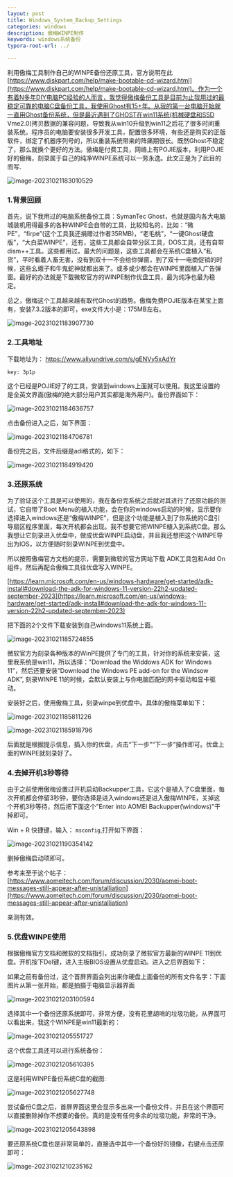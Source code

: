 ```yaml
---
layout: post
title: Windows_System_Backup_Settings
categories: windows
description: 傲梅WINPE制作
keywords: windows系统备份
typora-root-url: ../

---
```


利用傲梅工具制作自己的WINPE备份还原工具，官方说明在此[https://www.diskpart.com/help/make-bootable-cd-wizard.html](https://www.diskpart.com/help/make-bootable-cd-wizard.html)。作为一个有着N多年DIY电脑PC经验的人而言，我觉得傲梅备份工具是目前为止我用过的最稳定可靠的电脑C盘备份工具，我使用Ghost有15+年。从我的第一台电脑开始就一直用Ghost备份系统，但是最近遇到了GHOST在win11系统(机械硬盘和SSD Vme2.0)拷贝数据的兼容问题，导致我从win10升级到win11之后花了很多时间重装系统。程序员的电脑要安装很多开发工具，配置很多环境，有些还是购买的正版软件，绑定了机器序列号的，所以重装系统带来的阵痛期很长。既然Ghost不稳定了，那么就换个更好的方法。傲梅是付费工具，网络上有POJIE版本，利用POJIE好的傲梅，刻录属于自己的纯净WINPE系统可以一劳永逸。此文正是为了此目的而写.

![image-20231021183010529](/images/posts/image-20231021183010529.png)

### 1.背景回顾

首先，说下我用过的电脑系统备份工具：SymanTec Ghost，也就是国内各大电脑城装机用得最多的各种WINPE会自带的工具，比较知名的，比如：“微PE”，“firpe”(这个工具我还捐赠过作者35RMB)，“老毛桃”，“一键Ghost硬盘版”，“大白菜WINPE”，还有，这些工具都会自带分区工具，DOS工具，还有自带dism++工具。这些都用过。最大的问题是，这些工具都会在系统C盘植入“私货”，平时看着人畜无害，没有到双十一不会给你弹窗，到了双十一电商促销的时候，这些幺蛾子和牛鬼蛇神就都出来了。或多或少都会在WINPE里面植入广告弹窗。最好的办法就是下载微软官方的WINPE制作优盘工具，最为纯净也最为稳定。

总之，傲梅这个工具越来越有取代Ghost的趋势。傲梅免费POJIE版本在某宝上面有，安装7.3.2版本的即可，exe文件大小是：175MB左右。

![image-20231021183907730](/images/posts/image-20231021183907730.png)

### 2.工具地址

下载地址为： https://www.aliyundrive.com/s/gENVy5xAdYr 

```shell
key: 3p1p 
```

这个已经是POJIE好了的工具，安装到windows上面就可以使用。我这里设置的是全英文界面(傲梅的绝大部分用户其实都是海外用户)。备份界面如下：

![image-20231021184636757](/images/posts/image-20231021184636757.png)

点击备份进入之后，如下界面：

![image-20231021184706781](/images/posts/image-20231021184706781.png)

备份完之后，文件后缀是adi格式的，如下：

![image-20231021184919420](/images/posts/image-20231021184919420.png)



### 3.还原系统

为了验证这个工具是可以使用的，我在备份完系统之后就对其进行了还原功能的测试，它自带了Boot Menu的植入功能，会在你的windows启动的时候，显示要你选择进入windows还是“傲梅WINPE”，但是这个功能是植入到了你系统的C盘引导扇区程序里面，每次开机都会出现。我不想要它把WINPE植入到系统C盘。那么我想让它刻录进入优盘中，做成优盘WINPE启动盘，并且我还想把这个WINPE导出为IOS，以方便随时刻录WINPE到优盘中。

所以按照傲梅官方文档的提示，需要到微软的官方网站下载 ADK工具包和Add On组件，然后再配合傲梅工具往优盘写入WINPE。

[https://learn.microsoft.com/en-us/windows-hardware/get-started/adk-install#download-the-adk-for-windows-11-version-22h2-updated-september-2023](https://learn.microsoft.com/en-us/windows-hardware/get-started/adk-install#download-the-adk-for-windows-11-version-22h2-updated-september-2023)

把下面的2个文件下载安装到自己windows11系统上面。

![image-20231021185724855](/images/posts/image-20231021185724855.png)

微软官方为刻录各种版本的WinPE提供了专门的工具，针对你的系统来安装，这里我系统是win11，所以选择："Download the Widdows ADK for Windows 11"，然后还要安装“Download the Windows PE add-on for the Windsow ADK”, 刻录WINPE 11的时候，会默认安装上与你电脑匹配的网卡驱动和显卡驱动。

安装好之后，使用傲梅工具，刻录winpe到优盘中。具体的傲梅菜单如下：

![image-20231021185811226](/images/posts/image-20231021185811226.png)



![image-20231021185918796](/images/posts/image-20231021185918796.png)

后面就是根据提示信息，插入你的优盘，点击“下一步”“下一步”操作即可。优盘上面的WINPE就刻录好了。

### 4.去掉开机3秒等待

由于之前使用傲梅设置过开机启动Backupper工具，它这个是植入了C盘里面，每次开机都会停留3秒钟，要你选择是进入windows还是进入傲梅WINPE，关掉这个开机3秒等待，然后把下面这个"Enter into AOMEI Backupper(\windows)"干掉即可。

Win + R 快捷键，输入： `msconfig`,打开如下界面：

![image-20231021190354142](/images/posts/image-20231021190354142.png)

删掉傲梅启动项即可。

参考来至于这个帖子：[https://www.aomeitech.com/forum/discussion/2030/aomei-boot-messages-still-appear-after-unistalliation](https://www.aomeitech.com/forum/discussion/2030/aomei-boot-messages-still-appear-after-unistalliation)

亲测有效。

### 5.优盘WINPE使用

根据傲梅官方文档和微软的文档指引，成功刻录了微软官方最新的WINPE 11到优盘。开机按下Del键，进入主板BIOS设置从优盘启动。进入之后界面如下：

如果之前有备份过，这个首屏界面会列出来你硬盘上面备份的所有文件名字：下面图片从第一张开始，都是拍摄于电脑显示器界面

![image-20231021203100594](/images/posts/image-20231021203100594.png)

选择其中一个备份还原系统即可，非常方便，没有花里胡哨的垃圾功能，从界面可以看出来，我这个WINPE是win11最新的：

![image-20231021205551727](/images/posts/image-20231021205551727.png)

这个优盘工具还可以进行系统备份：

![image-20231021205610395](/images/posts/image-20231021205610395.png)

这是利用WINPE备份系统C盘的截图:

![image-20231021205627748](/images/posts/image-20231021205627748.png)

尝试备份C盘之后，首屏界面这里会显示多出来一个备份文件，并且在这个界面可以直接删除掉你不想要的备份。真的是没有任何多余的垃圾功能，非常的干净。

![image-20231021205643898](/images/posts/image-20231021205643898.png)

要还原系统C盘也是非常简单的，直接选中其中一个备份好的镜像，右键点击还原即可：

![image-20231021210235162](/images/posts/image-20231021210235162.png)







